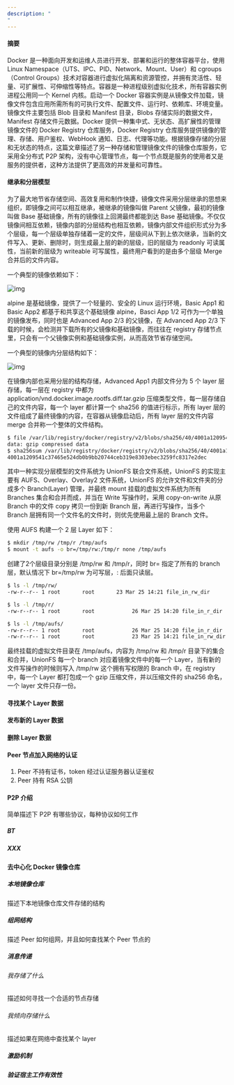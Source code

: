 ```yaml
---
description: "
"
---
```


#### 摘要
  Docker 是一种面向开发和运维人员进行开发、部署和运行的整体容器平台，使用 Linux Namespace（UTS、IPC、PID、Network、Mount、User）和 cgroups（Control Groups）技术对容器进行虚拟化隔离和资源管控，并拥有灵活性、轻量、可扩展性、可伸缩性等特点。容器是一种进程级别虚拟化技术，所有容器实例进程公用同一个 Kernel 内核。启动一个 Docker 容器实例是从镜像文件加载，镜像文件包含应用所需所有的可执行文件、配置文件、运行时、依赖库、环境变量。镜像文件主要包括 Blob 目录和 Manifest 目录，Blobs 存储实际的数据文件，Manifest 存储文件元数据。Docker 提供一种集中式、无状态、高扩展性的管理镜像文件的 Docker Registry 仓库服务，Docker Registry 仓库服务提供镜像的管理、存储、用户鉴权、WebHook 通知、日志、代理等功能。根据镜像存储的分层和无状态的特点，这篇文章描述了另一种存储和管理镜像文件的镜像仓库服务，它采用全分布式 P2P 架构，没有中心管理节点，每一个节点既是服务的使用者又是服务的提供者，这种方法提供了更高效的并发量和可靠性。

#### 继承和分层模型
  为了最大地节省存储空间、高效复用和制作快捷，镜像文件采用分层继承的思想来组织，即镜像之间可以相互继承，被继承的镜像叫做 Parent 父镜像，最初的镜像叫做 Base 基础镜像，所有的镜像往上回溯最终都能到达 Base 基础镜像。不仅仅镜像间相互依赖，镜像内部的分层结构也相互依赖，镜像内部文件组织形式分为多个层级，每一个层级单独存储着一定的文件，层级间从下到上依次继承，当新的文件写入、更新、删除时，则生成最上层的新的层级，旧的层级为 readonly 可读属性，当前新的层级为 writeable 可写属性，最终用户看到的是由多个层级 Merge 合并后的文件内容。

  一个典型的镜像依赖如下：

  ![img](/images)

   alpine 是基础镜像，提供了一个轻量的、安全的 Linux 运行环境，Basic App1 和 Basic App2 都基于和共享这个基础镜像 alpine，Basci App 1/2 可作为一个单独的镜像发布，同时也是 Advanced App 2/3 的父镜像，在 Advanced App 2/3 下载的时候，会检测并下载所有的父镜像和基础镜像，而往往在 registry 存储节点里，只会有一个父镜像实例和基础镜像实例，从而高效节省存储空间。

   一个典型的镜像内分层结构如下：

   ![img](/images)

   在镜像内部也采用分层的结构存储，Advanced App1 内部文件分为 5 个 layer 层存储，每一层在 registry 中都为 application/vnd.docker.image.rootfs.diff.tar.gzip 压缩类型文件，每一层存储自己的文件内容，每一个 layer 都计算一个 sha256 的值进行标示，所有 layer 层的文件组成了最终镜像的内容，在容器从镜像启动后，所有 layer 层的文件内容 merge 合并称一个整体的文件结构。

```sh
$ file /var/lib/registry/docker/registry/v2/blobs/sha256/40/4001a1209541c37465e524db0b9bb20744ceb319e8303ebec3259fc8317e2dec/data
data: gzip compressed data
$ sha256sum /var/lib/registry/docker/registry/v2/blobs/sha256/40/4001a1209541c37465e524db0b9bb20744ceb319e8303ebec3259fc8317e2dec/data
4001a1209541c37465e524db0b9bb20744ceb319e8303ebec3259fc8317e2dec
```
   其中一种实现分层模型的文件系统为 UnionFS 联合文件系统，UnionFS 的实现主要有 AUFS、Overlay、Overlay2 文件系统，UnionFS 的允许文件和文件夹的分成多个 Branch(Layer) 管理，并最终 mount 挂载的虚拟文件系统为所有 Branches 集合和合并而成，并当在 Write 写操作时，采用 copy-on-write 从原 Branch 中的文件 copy 拷贝一份到新 Branch 层，再进行写操作，当多个 Branch 层拥有同一个文件名的文件时，则优先使用最上层的 Branch 文件。

   使用 AUFS 构建一个 2 层 Layer 如下：

   ```sh
   $ mkdir /tmp/rw /tmp/r /tmp/aufs
   $ mount -t aufs -o br=/tmp/rw:/tmp/r none /tmp/aufs
   ````
   创建了2个层级目录分别是 /tmp/rw 和 /tmp/r，同时 br= 指定了所有的 branch 层，默认情况下 br=/tmp/rw 为可写层，: 后面只读层。

```sh
$ ls -l /tmp/rw/
-rw-r--r-- 1 root       root       23 Mar 25 14:21 file_in_rw_dir

$ ls -l /tmp/r/
-rw-r--r-- 1 root       root            26 Mar 25 14:20 file_in_r_dir

$ ls -l /tmp/aufs/
-rw-r--r-- 1 root       root            26 Mar 25 14:20 file_in_r_dir
-rw-r--r-- 1 root       root            23 Mar 25 14:21 file_in_rw_dir
```
最终挂载的虚拟文件目录在 /tmp/aufs，内容为 /tmp/rw 和 /tmp/r 目录下的集合和合并，UnionFS 每一个 branch 对应着镜像文件中的每一个 Layer，当有新的文件写操作的时候则写入 /tmp/rw 这个拥有写权限的 Branch 中，在 registry 中，每一个 Layer 都打包成一个 gzip 压缩文件，并以压缩文件的 sha256 命名，一个 layer 文件只存一份。

#### 寻找某个 Layer 数据

#### 发布新的 Layer 数据

#### 删除 Layer 数据

#### Peer 节点加入网络的认证
1. Peer 不持有证书，token 经过认证服务器认证鉴权
2. Peer 持有 RSA 公钥

#### P2P 介绍
简单描述下 P2P 有哪些协议，每种协议如何工作

##### BT

##### XXX

#### 去中心化 Docker 镜像仓库

##### 本地镜像仓库
描述下本地镜像仓库文件存储的结构

##### 组网结构
描述 Peer 如何组网，并且如何查找某个 Peer 节点的

##### 消息传递

###### 我存储了什么
描述如何寻找一个合适的节点存储

###### 我倾向存储什么
描述如果在网络中查找某个 layer



##### 激励机制

##### 验证宿主工作有效性

